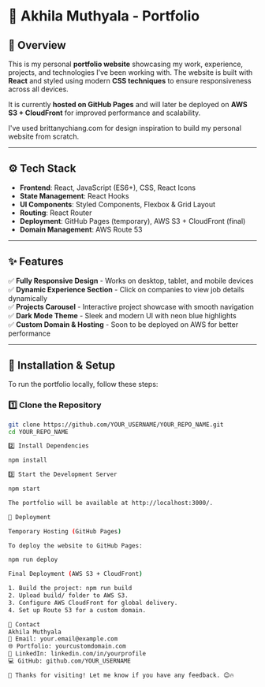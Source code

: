 # 🚀 Akhila Muthyala - Portfolio

## 📌 Overview
This is my personal **portfolio website** showcasing my work, experience, projects, and technologies I’ve been working with. The website is built with **React** and styled using modern **CSS techniques** to ensure responsiveness across all devices.

It is currently **hosted on GitHub Pages** and will later be deployed on **AWS S3 + CloudFront** for improved performance and scalability.

I've used brittanychiang.com for design inspiration to build my personal website from scratch.

---

## ⚙️ Tech Stack
- **Frontend**: React, JavaScript (ES6+), CSS, React Icons
- **State Management**: React Hooks
- **UI Components**: Styled Components, Flexbox & Grid Layout
- **Routing**: React Router
- **Deployment**: GitHub Pages (temporary), AWS S3 + CloudFront (final)
- **Domain Management**: AWS Route 53

---

## ✨ Features
✅ **Fully Responsive Design** - Works on desktop, tablet, and mobile devices  
✅ **Dynamic Experience Section** - Click on companies to view job details dynamically  
✅ **Projects Carousel** - Interactive project showcase with smooth navigation  
✅ **Dark Mode Theme** - Sleek and modern UI with neon blue highlights  
✅ **Custom Domain & Hosting** - Soon to be deployed on AWS for better performance  

---

## 🔧 Installation & Setup
To run the portfolio locally, follow these steps:

### **1️⃣ Clone the Repository**
```sh
git clone https://github.com/YOUR_USERNAME/YOUR_REPO_NAME.git
cd YOUR_REPO_NAME

2️⃣ Install Dependencies

npm install

3️⃣ Start the Development Server

npm start

The portfolio will be available at http://localhost:3000/.

🚀 Deployment

Temporary Hosting (GitHub Pages)

To deploy the website to GitHub Pages:

npm run deploy

Final Deployment (AWS S3 + CloudFront)

1. Build the project: npm run build
2. Upload build/ folder to AWS S3.
3. Configure AWS CloudFront for global delivery.
4. Set up Route 53 for a custom domain.

📩 Contact
Akhila Muthyala
📧 Email: your.email@example.com
🌐 Portfolio: yourcustomdomain.com
🔗 LinkedIn: linkedin.com/in/yourprofile
💻 GitHub: github.com/YOUR_USERNAME

🎉 Thanks for visiting! Let me know if you have any feedback. 😊🔥
